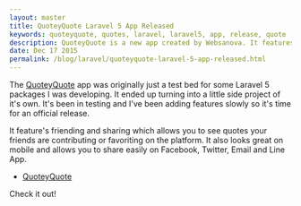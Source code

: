 ```yaml
---
layout: master
title: QuoteyQuote Laravel 5 App Released
keywords: quoteyquote, quotes, laravel, laravel5, app, release, quote
description: QuoteyQuote is a new app created by Websanova. It features some nice features like the ability to share quotes with your friends on the platform.
date: Dec 17 2015
permalink: /blog/laravel/quoteyquote-laravel-5-app-released.html
---
```


The [QuoteyQuote](http://quoteyquote.com) app was originally just a test bed for some Laravel 5 packages I was developing. It ended up turning into a little side project of it's own. It's been in testing and I've been adding features slowly so it's time for an official release.

It feature's friending and sharing which allows you to see quotes your friends are contributing or favoriting on the platform. It also looks great on mobile and allows you to share easily on Facebook, Twitter, Email and Line App.

* [QuoteyQuote](http://quoteyquote.com)

Check it out!